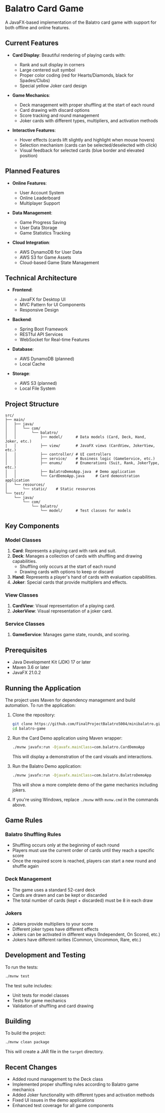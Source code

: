 # Balatro Card Game

A JavaFX-based implementation of the Balatro card game with support for both offline and online features.

## Current Features

- **Card Display**: Beautiful rendering of playing cards with:
  - Rank and suit display in corners
  - Large centered suit symbol
  - Proper color coding (red for Hearts/Diamonds, black for Spades/Clubs)
  - Special yellow Joker card design

- **Game Mechanics**:
  - Deck management with proper shuffling at the start of each round
  - Card drawing with discard options
  - Score tracking and round management
  - Joker cards with different types, multipliers, and activation methods

- **Interactive Features**:
  - Hover effects (cards lift slightly and highlight when mouse hovers)
  - Selection mechanism (cards can be selected/deselected with click)
  - Visual feedback for selected cards (blue border and elevated position)

## Planned Features

- **Online Features**:
  - User Account System
  - Online Leaderboard
  - Multiplayer Support
  
- **Data Management**:
  - Game Progress Saving
  - User Data Storage
  - Game Statistics Tracking
  
- **Cloud Integration**:
  - AWS DynamoDB for User Data
  - AWS S3 for Game Assets
  - Cloud-based Game State Management

## Technical Architecture

- **Frontend**:
  - JavaFX for Desktop UI
  - MVC Pattern for UI Components
  - Responsive Design
  
- **Backend**:
  - Spring Boot Framework
  - RESTful API Services
  - WebSocket for Real-time Features
  
- **Database**:
  - AWS DynamoDB (planned)
  - Local Cache
  
- **Storage**:
  - AWS S3 (planned)
  - Local File System

## Project Structure

```
src/
├── main/
│   ├── java/
│   │   └── com/
│   │       └── balatro/
│   │           ├── model/      # Data models (Card, Deck, Hand, Joker, etc.)
│   │           ├── view/       # JavaFX views (CardView, JokerView, etc.)
│   │           ├── controller/ # UI controllers
│   │           ├── service/    # Business logic (GameService, etc.)
│   │           ├── enums/      # Enumerations (Suit, Rank, JokerType, etc.)
│   │           ├── BalatroDemoApp.java  # Demo application
│   │           └── CardDemoApp.java     # Card demonstration application
│   └── resources/
│       └── static/    # Static resources
└── test/
    └── java/
        └── com/
            └── balatro/
                └── model/      # Test classes for models
```

## Key Components

### Model Classes

1. **Card**: Represents a playing card with rank and suit.
2. **Deck**: Manages a collection of cards with shuffling and drawing capabilities.
   - Shuffling only occurs at the start of each round
   - Drawing cards with options to keep or discard
3. **Hand**: Represents a player's hand of cards with evaluation capabilities.
4. **Joker**: Special cards that provide multipliers and effects.

### View Classes

1. **CardView**: Visual representation of a playing card.
2. **JokerView**: Visual representation of a joker card.

### Service Classes

1. **GameService**: Manages game state, rounds, and scoring.

## Prerequisites

- Java Development Kit (JDK) 17 or later
- Maven 3.6 or later
- JavaFX 21.0.2

## Running the Application

The project uses Maven for dependency management and build automation. To run the application:

1. Clone the repository:
   ```bash
   git clone https://github.com/FinalProjectBalatro5004/minibalatro.git
   cd balatro-game
   ```

2. Run the Card Demo application using Maven wrapper:
   ```bash
   ./mvnw javafx:run -Djavafx.mainClass=com.balatro.CardDemoApp
   ```
   
   This will display a demonstration of the card visuals and interactions.

3. Run the Balatro Demo application:
   ```bash
   ./mvnw javafx:run -Djavafx.mainClass=com.balatro.BalatroDemoApp
   ```
   
   This will show a more complete demo of the game mechanics including jokers.

4. If you're using Windows, replace `./mvnw` with `mvnw.cmd` in the commands above.

## Game Rules

### Balatro Shuffling Rules
- Shuffling occurs only at the beginning of each round
- Players must use the current order of cards until they reach a specific score
- Once the required score is reached, players can start a new round and shuffle again

### Deck Management
- The game uses a standard 52-card deck
- Cards are drawn and can be kept or discarded
- The total number of cards (kept + discarded) must be 8 in each draw

### Jokers
- Jokers provide multipliers to your score
- Different joker types have different effects
- Jokers can be activated in different ways (Independent, On Scored, etc.)
- Jokers have different rarities (Common, Uncommon, Rare, etc.)

## Development and Testing

To run the tests:
```bash
./mvnw test
```

The test suite includes:
- Unit tests for model classes
- Tests for game mechanics
- Validation of shuffling and card drawing

## Building

To build the project:
```bash
./mvnw clean package
```

This will create a JAR file in the `target` directory.

## Recent Changes

- Added round management to the Deck class
- Implemented proper shuffling rules according to Balatro game mechanics
- Added Joker functionality with different types and activation methods
- Fixed UI issues in the demo applications
- Enhanced test coverage for all game components

